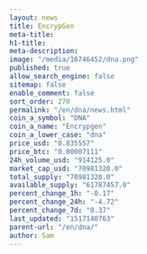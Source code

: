 ```yaml
---
layout: news
title: EncrypGen
meta-title: 
h1-title: 
meta-description: 
image: "/media/16746452/dna.png"
published: true
allow_search_engine: false
sitemap: false
enable_comment: false
sort_order: 270
permalink: "/en/dna/news.html"
coin_a_symbol: "DNA"
coin_a_name: "Encrypgen"
coin_a_lower_case: "dna"
price_usd: "0.835557"
price_btc: "0.00007111"
24h_volume_usd: "914125.0"
market_cap_usd: "70981320.0"
total_supply: "70981320.0"
available_supply: "61787457.0"
percent_change_1h: "-0.17"
percent_change_24h: "-4.72"
percent_change_7d: "0.37"
last_updated: "1517140763"
parent-url: "/en/dna/"
author: Sam
---
```


